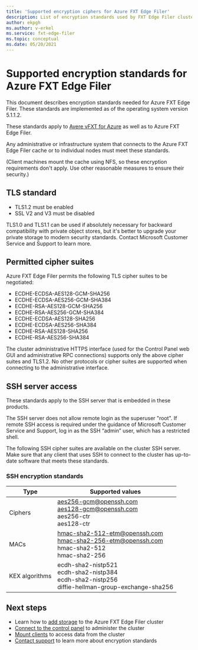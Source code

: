 ```yaml
---
title: 'Supported encryption ciphers for Azure FXT Edge Filer'
description: List of encryption standards used by FXT Edge Filer clusters.
author: ekpgh
ms.author: v-erkel
ms.service: fxt-edge-filer
ms.topic: conceptual
ms.date: 05/20/2021
---
```


# Supported encryption standards for Azure FXT Edge Filer

This document describes encryption standards needed for Azure FXT Edge Filer. These standards are implemented as of the operating system version 5.1.1.2.

These standards apply to [Avere vFXT for Azure](../avere-vfxt/index.yml) as well as to Azure FXT Edge Filer.

Any administrative or infrastructure system that connects to the Azure FXT Edge Filer cache or to individual nodes must meet these standards.

(Client machines mount the cache using NFS, so these encryption requirements don't apply. Use other reasonable measures to ensure their security.)

## TLS standard

* TLS1.2 must be enabled
* SSL V2 and V3 must be disabled

TLS1.0 and TLS1.1 can be used if absolutely necessary for backward compatibility with private object stores, but it's better to upgrade your private storage to modern security standards. Contact Microsoft Customer Service and Support to learn more.

## Permitted cipher suites

Azure FXT Edge Filer permits the following TLS cipher suites to be negotiated:

* ECDHE-ECDSA-AES128-GCM-SHA256
* ECDHE-ECDSA-AES256-GCM-SHA384
* ECDHE-RSA-AES128-GCM-SHA256
* ECDHE-RSA-AES256-GCM-SHA384
* ECDHE-ECDSA-AES128-SHA256
* ECDHE-ECDSA-AES256-SHA384
* ECDHE-RSA-AES128-SHA256
* ECDHE-RSA-AES256-SHA384

The cluster administrative HTTPS interface (used for the Control Panel web GUI and administrative RPC connections) supports only the above cipher suites and TLS1.2. No other protocols or cipher suites are supported when connecting to the administrative interface.

## SSH server access

These standards apply to the SSH server that is embedded in these products.

The SSH server does not allow remote login as the superuser "root". If remote SSH access is required under the guidance of Microsoft Customer Service and Support, log in as the SSH “admin” user, which has a restricted shell.

The following SSH cipher suites are available on the cluster SSH server. Make sure that any client that uses SSH to connect to the cluster has up-to-date software that meets these standards.

### SSH encryption standards

| Type | Supported values |
|--|--|
| Ciphers | aes256-gcm@openssh.com</br> aes128-gcm@openssh.com</br> aes256-ctr</br> aes128-ctr |
| MACs | hmac-sha2-512-etm@openssh.com</br> hmac-sha2-256-etm@openssh.com</br> hmac-sha2-512</br> hmac-sha2-256 |
| KEX algorithms | ecdh-sha2-nistp521</br> ecdh-sha2-nistp384</br> ecdh-sha2-nistp256</br> diffie-hellman-group-exchange-sha256 |

## Next steps

* Learn how to [add storage](add-storage.md) to the Azure FXT Edge Filer cluster
* [Connect to the control panel](cluster-create.md#open-the-settings-pages) to administer the cluster
* [Mount clients](mount-clients.md) to access data from the cluster
* [Contact support](support-ticket.md) to learn more about encryption standards

